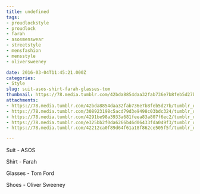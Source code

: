 ```yaml
---
title: undefined
tags:
- proudlockstyle
- proudlock
- farah
- asosmenswear
- streetstyle
- mensfashion
- mensstyle
- oliversweeney

date: 2016-03-04T11:45:21.000Z
categories:
- Style
slug: suit-asos-shirt-farah-glasses-tom
thumbnail: https://78.media.tumblr.com/42bda8854daa32fab736e7b8feb5d27b/tumblr_o3iitnxyO51rhrm24o1_1280.jpg
attachments:
- https://78.media.tumblr.com/42bda8854daa32fab736e7b8feb5d27b/tumblr_o3iitnxyO51rhrm24o1_1280.jpg
- https://78.media.tumblr.com/308923198c5acd79d3e9498c03bdc324/tumblr_o3iitnxyO51rhrm24o2_1280.jpg
- https://78.media.tumblr.com/4291be98a3933a681feea83a807f6ec2/tumblr_o3iitnxyO51rhrm24o3_1280.jpg
- https://78.media.tumblr.com/e325bb2f0da6266b46d06433fda049f3/tumblr_o3iitnxyO51rhrm24o4_1280.jpg
- https://78.media.tumblr.com/42212ca0f89d64f61a18f862ce505f5f/tumblr_o3iitnxyO51rhrm24o5_1280.jpg

---
```


Suit - ASOS 

  Shirt - Farah 

  Glasses - Tom Ford 

  Shoes - Oliver Sweeney
